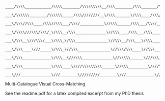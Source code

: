 
    ____/\\\\____________/\\\\________/\\\\\\\\\__/\\\________/\\\_______/\\\\\\\\\__/\\\\____________/\\\\__
     ___\/\\\\\\________/\\\\\\_____/\\\////////__\/\\\_______\/\\\____/\\\////////__\/\\\\\\________/\\\\\\__
      ___\/\\\//\\\____/\\\//\\\___/\\\/___________\//\\\______/\\\___/\\\/___________\/\\\//\\\____/\\\//\\\__
       ___\/\\\\///\\\/\\\/_\/\\\__/\\\______________\//\\\____/\\\___/\\\_____________\/\\\\///\\\/\\\/_\/\\\__
        ___\/\\\__\///\\\/___\/\\\_\/\\\_______________\//\\\__/\\\___\/\\\_____________\/\\\__\///\\\/___\/\\\__
         ___\/\\\____\///_____\/\\\_\//\\\_______________\//\\\/\\\____\//\\\____________\/\\\____\///_____\/\\\__
          ___\/\\\_____________\/\\\__\///\\\______________\//\\\\\______\///\\\__________\/\\\_____________\/\\\__
           ___\/\\\_____________\/\\\____\////\\\\\\\\\______\//\\\_________\////\\\\\\\\\_\/\\\_____________\/\\\__
            ___\///______________\///________\/////////________\///_____________\/////////__\///______________\///___

            
Multi-Catalogue Visual Cross-Matching

See the readme.pdf for a latex compiled excerpt from my PhD thesis